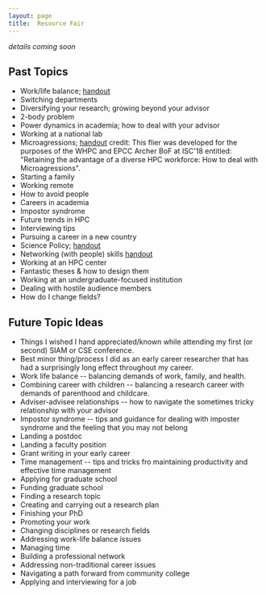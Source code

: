 ```yaml
---
layout: page
title:  Resource Fair
---
```


*details coming soon*

## Past Topics

- Work/life balance;
  [handout](assets/documents/work-life-balance.pdf)
- Switching departments
- Diversifying your research; growing beyond your advisor
- 2-body problem
- Power dynamics in academia; how to deal with your advisor
- Working at a national lab
- Microagressions;
  [handout](assets/documents/microagressions.pdf)
  credit: This flier was developed for the purposes of the WHPC and EPCC Archer BoF at ISC'18 entitled:
  "Retaining the advantage of a diverse HPC workforce: How to deal with Microagressions".
- Starting a family
- Working remote
- How to avoid people
- Careers in academia
- Impostor syndrome
- Future trends in HPC
- Interviewing tips
- Pursuing a career in a new country
- Science Policy;
  [handout](assets/documents/science-policy.pdf)
- Networking (with people) skills
  [handout](assets/documents/networking-skills.pdf)
- Working at an HPC center
- Fantastic theses & how to design them
- Working at an undergraduate-focused institution
- Dealing with hostile audience members
- How do I change fields?


## Future Topic Ideas

- Things I wished I hand appreciated/known while attending my first (or second) SIAM or CSE conference.
- Best minor thing/process I did as an early career researcher that has had a surprisingly long effect throughout my career.
- Work life balance -- balancing demands of work, family, and health.
- Combining career with children -- balancing a research career with demands of parenthood and childcare.
- Adviser-advisee relationships -- how to navigate the sometimes tricky relationship with your advisor
- Impostor syndrome -- tips and guidance for dealing with imposter syndrome and the feeling that you may not belong
- Landing a postdoc
- Landing a faculty position
- Grant writing in your early career
- Time management -- tips and tricks fro maintaining productivity and effective time management
- Applying for graduate school
- Funding graduate school
- Finding a research topic
- Creating and carrying out a research plan
- Finishing your PhD
- Promoting your work
- Changing disciplines or research fields
- Addressing work-life balance issues
- Managing time
- Building a professional network
- Addressing non-traditional career issues
- Navigating a path forward from community college
- Applying and interviewing for a job
